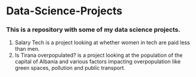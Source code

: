 # Data-Science-Projects
### This is a repository with some of my data science projects.

1. Salary Tech is a project looking at whether women in tech are paid less than men.
2. Is Tirana overpopulated? is a project looking at the population of the capital of Albania and various factors impacting overpopulation like green spaces, pollution and public transport.
